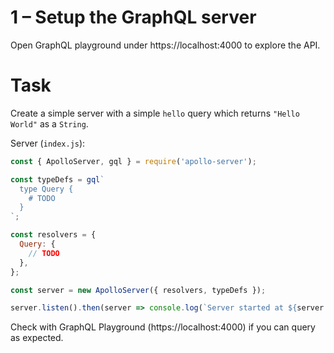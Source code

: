 # 1 – Setup the GraphQL server

Open GraphQL playground under https://localhost:4000 to explore the API.

# Task

Create a simple server with a simple `hello` query which returns `"Hello World"` as a `String`.

Server (`index.js`):

```js
const { ApolloServer, gql } = require('apollo-server');

const typeDefs = gql`
  type Query {
    # TODO
  }
`;

const resolvers = {
  Query: {
    // TODO
  },
};

const server = new ApolloServer({ resolvers, typeDefs });

server.listen().then(server => console.log(`Server started at ${server.url}`));
```

Check with GraphQL Playground (https://localhost:4000) if you can query as expected.
